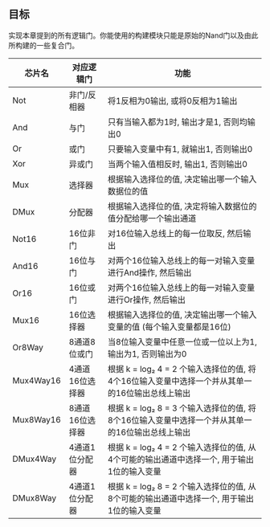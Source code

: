 ## 目标 
实现本章提到的所有逻辑门。你能使用的构建模块只能是原始的Nand门以及由此所构建的一些复合门。

| 芯片名 | 对应逻辑门 | 功能 |
| --- | --- | --- |
| Not | 非门/反相器 | 将1反相为0输出, 或将0反相为1输出 |
| And | 与门 | 只有当输入都为1时, 输出才是1, 否则均输出0 |
| Or | 或门 | 只要输入变量中有1, 就输出1, 否则输出0 |
| Xor | 异或门 | 当两个输入值相反时, 输出1, 否则输出0 |
| Mux | 选择器 | 根据输入选择位的值, 决定输出哪一个输入数据位的值 |
| DMux | 分配器 | 根据输入选择位的值, 决定将输入数据位的值分配给哪一个输出通道 |
| Not16 | 16位非门 | 对16位输入总线上的每一位取反, 然后输出 |
| And16 | 16位与门 | 对两个16位输入总线上的每一对输入变量进行And操作, 然后输出 |
| Or16 | 16位或门 | 对两个16位输入总线上的每一对输入变量进行Or操作, 然后输出 |
| Mux16 | 16位选择器 | 根据输入选择位的值, 决定输出哪一个输入变量的值 (每个输入变量都是16位) |
| Or8Way | 8通道8位或门 | 当8位输入变量中任意一位或一位以上为1, 输出为1, 否则输出为0 |
| Mux4Way16 | 4通道16位选择器 | 根据 k = log₂ 4 = 2 个输入选择位的值, 将4个16位输入变量中选择一个并从其单一的16位输出总线上输出 |
| Mux8Way16 | 8通道16位选择器 | 根据 k = log₂ 8 = 3 个输入选择位的值, 将8个16位输入变量中选择一个并从其单一的16位输出总线上输出 |
| DMux4Way | 4通道1位分配器 | 根据 k = log₂ 4 = 2 个输入选择位的值, 从4个可能的输出通道中选择一个, 用于输出1位的输入变量 |
| DMux8Way | 4通道1位分配器 | 根据 k = log₂ 8 = 2 个输入选择位的值, 从8个可能的输出通道中选择一个, 用于输出1位的输入变量 |